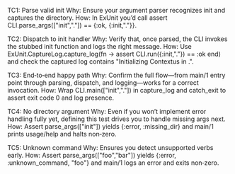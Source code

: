 TC1: Parse valid init
Why: Ensure your argument parser recognizes init and captures the directory.
How: In ExUnit you’d call assert CLI.parse_args(["init","."]) == {:ok, {:init,"."}}.

TC2: Dispatch to init handler
Why: Verify that, once parsed, the CLI invokes the stubbed init function and logs the right message.
How: Use ExUnit.CaptureLog.capture_log(fn -> assert CLI.run({:init,"."}) == :ok end) and check the captured log contains "Initializing Contextus in .".

TC3: End‑to‑end happy path
Why: Confirm the full flow—from main/1 entry point through parsing, dispatch, and logging—works for a correct invocation.
How: Wrap CLI.main(["init","."]) in capture_log and catch_exit to assert exit code 0 and log presence.

TC4: No directory argument
Why: Even if you won’t implement error handling fully yet, defining this test drives you to handle missing args next.
How: Assert parse_args(["init"]) yields {:error, :missing_dir} and main/1 prints usage/help and halts non‑zero.

TC5: Unknown command
Why: Ensures you detect unsupported verbs early.
How: Assert parse_args(["foo","bar"]) yields {:error, :unknown_command, "foo"} and main/1 logs an error and exits non‑zero.